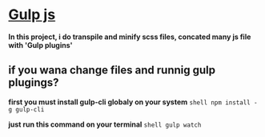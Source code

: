 # [Gulp js](https://gulpjs.com/)
**In this project, i do transpile and minify scss files, concated many js file with 'Gulp plugins'**
## if you wana change files and runnig gulp plugings?
**first you must install gulp-cli globaly on your system** ```shell npm install -g gulp-cli```

**just run this command on your terminal** ```shell gulp watch``` 


